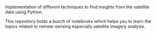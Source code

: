 Implementation of different techniques to find insights from the satellite data using Python.

This repository holds a bunch of notebooks which helps you to learn the topics related to remote-sensing especially satellite imagery analysis.
